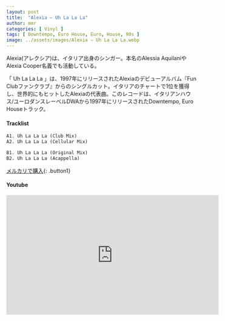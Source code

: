 ```yaml
---
layout: post
title:  "Alexia – Uh La La La"
author: mmr
categories: [ Vinyl ]
tags: [ Downtempo, Euro House, Euro, House, 90s ]
image: ../assets/images/Alexia – Uh La La La.webp
---
```


Alexia(アレクシア)は、イタリア出身のシンガー。本名のAlessia AquilaniやAlexia Cooper名義でも活動している。

「 Uh La La La 」は、1997年にリリースされたAlexiaのデビューアルバム『Fun Clubファンクラブ』からのシングルカット。イタリアのチャートで1位を獲得し、世界的にもヒットしたAlexiaの代表曲。このレコードは、イタリアンハウス/ユーロダンスレーベルDWAから1997年にリリースされたDowntempo, Euro Houseトラック。

#### Tracklist
```md
A1. Uh La La La (Club Mix)
A2. Uh La La La (Cellular Mix)

B1. Uh La La La (Original Mix)
B2. Uh La La La (Acappella)
```

[メルカリで購入](https://jp.mercari.com/item/m84437385117?afid=6142608987){: .button1}

#### Youtube
<iframe width="560" height="315" src="https://www.youtube.com/embed/SvPErP5DJ6o?si=leNgUbDT460zJqAg" title="YouTube video player" frameborder="0" allow="accelerometer; autoplay; clipboard-write; encrypted-media; gyroscope; picture-in-picture; web-share" referrerpolicy="strict-origin-when-cross-origin" allowfullscreen></iframe>